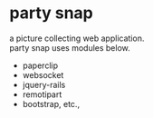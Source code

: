 # party snap

a picture collecting web application.  
party snap uses modules below.
- paperclip
- websocket
- jquery-rails
- remotipart
- bootstrap, etc.,
